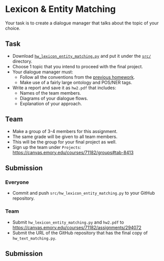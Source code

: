 # Lexicon & Entity Matching

Your task is to create a dialogue manager that talks about the topic of your choice.

## Task

* Download [`hw_lexicon_entity_matching.py`](../src/hw/hw_lexicon_entity_matching.py) and put it under the [`src/`](../src) directory.
* Choose 1 topic that you intend to proceed with the final project.
* Your dialogue manager must: 
    * Follow all the conventions from the [previous homework](hw_text_matching.md). 
    * Make use of a fairly large ontology and POS/NER tags.
* Write a report and save it as `hw2.pdf` that includes:
    * Names of the team members.
    * Diagrams of your dialogue flows.
    * Explanation of your approach.


## Team

* Make a group of 3-4 members for this assignment.
* The same grade will be given to all team members.
* This will be the group for your final project as well.
* Sign up the team under `Projects`: https://canvas.emory.edu/courses/71182/groups#tab-8413

## Submission

### Everyone

* Commit and push `src/hw_lexicon_entity_matching.py` to your GitHub repository.

### Team

* Submit `hw_lexicon_entity_matching.py` and `hw2.pdf` to https://canvas.emory.edu/courses/71182/assignments/294072
* Submit the URL of the GitHub repository that has the final copy of `hw_text_matching.py`. 




## Submission

